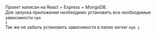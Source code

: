 Проект написан на React + Express + MongoDB. <br />
Для запуска приложения необходимо установить все необходимые зависимости <code>npm i</code> <br />
Так же не забыть установить зависимости в папке server <code>npm i</code>
